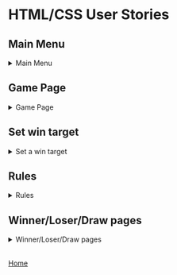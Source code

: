 
# HTML/CSS User Stories

## Main Menu
<details>
<summary>Main Menu</summary>

<details>
<summary>Main Menu GitHub User Story</summary>

![Main menu HTML-CSS](/assets/documentation/main-menu-html-css.webp)
</details>

<details> 
<summary>Mobile(320px)</summary>

### Mobile (320px)
![Main menu mobile](/assets/documentation/mobile-menu-320px.webp)
</details>

<details> 
<summary>Tablet</summary>

### Tablet
![Main menu tablet](/assets/documentation/tablet-menu.webp)
</details>

<details> 
<summary>Laptop</summary>

### Laptop
![Main menu laptop](/assets/documentation/laptop-menu.webp)
</details>

<details> 
<summary>1080p Screen</summary>

### 1080p screen
![1080p Screen](assets/documentation/1080px-menu.webp)
</details>

</details>

## Game Page
<details>
<summary>Game Page</summary>

<details>
<summary>Game page GitHub User Story</summary>

![Game page HTML-CSS](/assets/documentation/game-page-html-css.webp)
</details>

<details>
<summary>Mobile(320px)</summary>

### Mobile (320px)
![Game page mobile](/assets/documentation/mobile-game-page-320px.webp)
</details>

<details>
<summary>Tablet</summary>

### Tablet
![Game page tablet](/assets/documentation/tablet-game-page.webp)
</details>

<details>
<summary>Laptop</summary>

### Laptop
![Game page Laptop](/assets/documentation/laptop-game-page.webp)
</details>

<details>
<summary>1080p Screen</summary>

### 1080p screen
![1080p Screen](assets/documentation/1080p-game-page.webp)
</details>

</details>

## Set win target

<details>
<summary>Set a win target</summary>

<details>
<summary>Set a win target GitHub User Story</summary>

![Set win target HTML-CSS](/assets/documentation/set-win-html-css.webp)
</details>

<details>
<summary>Mobile(320px)</summary>

### Mobile (320px)
![Set win target mobile](/assets/documentation/mobile-set-win-320px.webp)
</details>

<details>
<summary>Tablet</summary>

### Tablet
![Set win target target](/assets/documentation/tablet-set-win.webp)
</details>

<details>
<summary>Laptop</summary>

### Laptop
![Set win target Laptop](/assets/documentation/laptop-set-win.webp)
</details>

<details>
<summary>1080p Screen</summary>

### 1080p Screen
![1080p Screen](assets/documentation/1080p-set-win.webp)
</details>
</details>

## Rules

<details>
<summary>Rules</summary>

<details>
<summary>Rules GitHub User Story</summary>

![Rules HTML-CSS](/assets/documentation/rules-html-css.webp)
</details>

<details>
<summary>Mobile(320px)</summary>

### Mobile (320px)
[![Rules mobile](https://img.youtube.com/vi/mfqjQOoYYxw/0.jpg)](https://youtube.com/shorts/mfqjQOoYYxw)
</details>

<details>
<summary>Tablet</summary>

### Tablet
![Rules tablet](/assets/documentation/tablet-rules.webp)
</details>

<details>
<summary>Laptop</summary>

### Laptop
![Rules Laptop](/assets/documentation/laptop-rules.webp)
</details>

<details>
<summary>1080p Screen</summary>

### 1080p screen
![1080p Screen](assets/documentation/1080p-rules.webp)
</details>
</details>

## Winner/Loser/Draw pages

<details>
<summary>Winner/Loser/Draw pages</summary>

<details>
<summary>Winner/Loser/Draw pages GitHub User Story</summary>

![Winner/loser/draw page HTML-CSS](/assets/documentation/winner-loser-draw-html-css.webp)
</details>

<details>
<summary>Mobile (320px)</summary>

### Mobile (320px)
#### Winner
[![Winner mobile](https://img.youtube.com/vi/btaq2IxRoW0/0.jpg)](https://youtube.com/shorts/btaq2IxRoW0)
#### Loser
[![Loser mobile](https://img.youtube.com/vi/d4S2mdcvaQM/0.jpg)](https://youtube.com/shorts/d4S2mdcvaQM)
#### Draw
![Draw page mobile](assets/documentation/mobile-draw-320px.webp)
</details>

<details>
<summary>Tablet</summary>

### Tablet

#### Winner
[![Winner Tablet](https://img.youtube.com/vi/CzugEZMkLj8/0.jpg)](https://youtu.be/CzugEZMkLj8)
#### Loser
[![Loser Tablet](https://img.youtube.com/vi/JofZjMik5bE/0.jpg)](https://youtu.be/JofZjMik5bE)
#### Draw
![Draw page Tablet](assets/documentation/tablet-draw.webp)
</details>

<details>
<summary>Laptop</summary>

### Laptop

#### Winner
[![Winner Laptop](https://img.youtube.com/vi/nzkiYIlLpcc/0.jpg)](https://youtu.be/nzkiYIlLpcc)
#### Loser
![Loser page Laptop](assets/documentation/laptop-loser.webp)
#### Draw
![Draw page Laptop](assets/documentation/laptop-draw.webp)
</details>

<details>
<summary>1080p Screen</summary>

### 1080p Screen
#### Winner
![Winner page 1080p Screen](assets/documentation/1080p-winner.webp)
#### Loser
![Loser page 1080p Screen](assets/documentation/1080p-loser-page.webp)
#### Draw
![Draw page 1080p Screen](assets/documentation/1080p-draw.webp)
</details>
</details>
<br>

[Home](README.md#user-stories)
